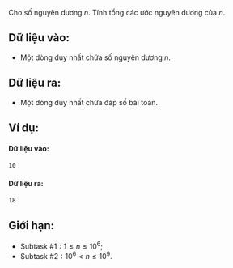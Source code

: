 Cho số nguyên dương $n$. Tính tổng các ước nguyên dương của $n$.

## Dữ liệu vào:
- Một dòng duy nhất chứa số nguyên dương $n$.

## Dữ liệu ra:
- Một dòng duy nhất chứa đáp số bài toán.

## Ví dụ:
#### Dữ liệu vào:
```
10
```

#### Dữ liệu ra:
```
18
```

## Giới hạn:
- Subtask $\#1: 1≤n≤10^6$;
- Subtask $\#2: 10^6<n≤10^9$.
